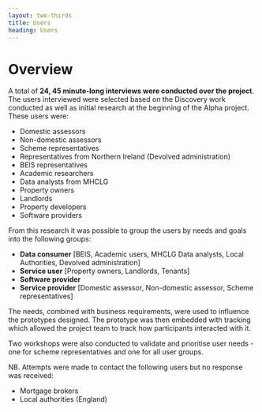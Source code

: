 ```yaml
---
layout: two-thirds
title: Users
heading: Users
---
```


<h1 class="govuk-heading-m">Overview</h1>

A total of **24, 45 minute-long interviews were conducted over the project**. The users interviewed were selected based on the Discovery work conducted as well as initial research at the beginning of the Alpha project. These users were:
* Domestic assessors
* Non-domestic assessors
* Scheme representatives
* Representatives from Northern Ireland (Devolved administration)
* BEIS representatives
* Academic researchers
* Data analysts from MHCLG
* Property owners
* Landlords
* Property developers
* Software providers

From this research it was possible to group the users by needs and goals into the following groups:
* **Data consumer** [BEIS, Academic users, MHCLG Data analysts, Local Authorities, Devolved administration]
* **Service user** [Property owners, Landlords, Tenants]
* **Software provider** 
* **Service provider** [Domestic assessor, Non-domestic assessor, Scheme representatives]

The needs, combined with business requirements, were used to influence the prototypes designed. The prototype was then embedded with tracking which allowed the project team to track how participants interacted with it.

Two workshops were also conducted to validate and prioritise user needs - one for scheme representatives and one for all user groups.

NB. Attempts were made to contact the following users but no response was received:
* Mortgage brokers
* Local authorities (England)


